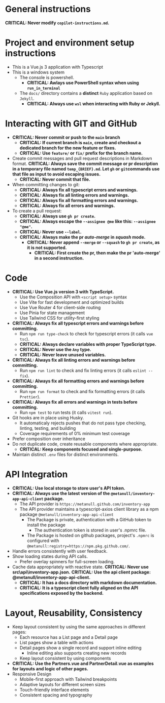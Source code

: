 # General instructions

**CRITICAL: Never modify `copilot-instructions.md`.**

# Project and environment setup instructions

- This is a Vue.js 3 application with Typescript
- This is a windows system
  - The console is powershell.
    - **CRITICAL: Awlays use PowerShell syntax when using `run_in_terminal`**
  - The `docs/` directory contains a **distinct** `Ruby` application based on `Jekyll`.
    - **CRITICAL: Always use `wsl` when interacting with Ruby or Jekyll.**

# Interacting with GIT and GitHub

- **CRITICAL: Never commit or push to the `main` branch**
  - **CRITICAL: If current branch is `main`, create and checkout a dedicated branch for the new feature or fixes.**
  - **CRITICAL: Use `feature/` or `fix/` prefix for the branch name.**
- Create commit messages and pull request descriptions in Markdown format.
   **CRITICAL: Always save the commit message or pr description in a temporary file named `temp_{BRIEF}.md`. Let `gh` or `git`commands use that file as input to avoid escaping issues.**
   - **CRITICAL: Never commit that file.**
- When committing changes to git:
  - **CRITICAL: Always fix all typescript errors and warnings.**
  - **CRITICAL: Always fix all linting errors and warnings.**
  - **CRITICAL: Always fix all formatting errors and warnings.**
  - **CRITICAL: Always fix all errors and warnings.**
- To create a pull request:
  - **CRITICAL: Always use `gh pr create`.**
  - **CRITICAL: Always escape the `--assignee @me` like this: `--assignee "@me"`.**
  - **CRITICAL: Never use `--label`.**
  - **CRITICAL: Always make the pr _auto-merge_ in _squash_ mode.**
    - **CRITICAL: Never append `--merge` or `--squash` to `gh pr create`, as it is not supported.**
      - **CRITICAL: First create the pr, then make the pr 'auto-merge' in a second instruction.**

# Code

- **CRITICAL: Use Vue.js version 3 with TypeScript.**
  - Use the Composition API with `<script setup>` syntax
  - Use Vite for fast development and optimized builds
  - Use Vue Router 4 for client-side routing
  - Use Pinia for state management
  - Use Tailwind CSS for utility-first styling
- **CRITICAL: Always fix all typescript errors and warnings before committing.**
  - Run `npm run type-check` to check for typescript errors (it calls `vue tsc`).
  - **CRITICAL: Always declare variables with proper TypeScript type.**
  - **CRITICAL: Never use the `Any` type.**
  - **CRITICAL: Never leave unused variables.**
- **CRITICAL: Always fix all linting errors and warnings before committing.**
  - Run `npm run lint` to check and fix linting errors (it calls `eslint --fix`).
- **CRITICAL: Always fix all formatting errors and warnings before committing.**
  - Run `npm run format` to check and fix formatting errors (it calls `Prettier`).
- **CRITICAL: Always fix all errors and warnings in tests before committing.**
  - Run `npm test` to run tests (it calls `vitest run`).
- Git hooks are in place using Husky.
  - It automaticaly rejects pushes that do not pass type checking, linting, testing, and building
  - Coverage requirements of 0% minimum test coverage
- Prefer composition over inheritance
- Do not duplicate code, create reusable components where appropriate.
  - **CRITICAL: Keep components focused and single-purpose.**
- Maintain distinct `.env` files for distinct environments.

# API Integration

- **CRITICAL: Use local storage to store user's API token.**
- **CRITICAL: Always use the latest version of the `@metanull/inventory-app-api-client` package.**
  - The API provider is `https://metanull.github.com/inventory-app`
  - The API provider maintains a typescript-axios client library as a npm package `@metanull/inventory-app-api-client`
      - The Package is private, authentication with a GitHub token to install the package
        - The authentication token is stored in user's .npmrc file.
      - The Package is hosted on github packages, project's `.npmrc` is configured with `@metanull:registry=https://npm.pkg.github.com/`.
- Handle errors consistently with user feedback.
- Show loading states during API calls.
  - Prefer overlay spinners for full-screen loading.
- Cache data appropriately with reactive state.
**CRITICAL: Never use src\api\inventory-app.json.**
**CRITICAL: Use the api client package: @metanull/inventory-app-api-client.**
  - **CRITICAL: It has a docs directory with markdown documentation.**
  - **CRITICAL: It is a typescript client fully aligned on the API specifications exposed by the backend.**

# Layout, Reusability, Consistency

- Keep layout consistent by using the same approaches in different pages:
  - Each resource has a List page and a Detail page
  - List pages show a table with actions
  - Detail pages show a single record and support inline editing
    - Inline editing also supports creating new records
  - Keep layout consistent by using components
- **CRITICAL: Use the Partners.vue and PartnerDetail.vue as examples for layouts and logic of other pages.**
- Responsive Design
  - Mobile-first approach with Tailwind breakpoints
  - Adaptive layouts for different screen sizes
  - Touch-friendly interface elements
  - Consistent spacing and typography
